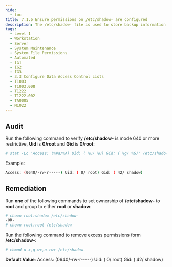 ```yaml
---
hide:
  - toc
title: 7.1.6 Ensure permissions on /etc/shadow- are configured
description: The /etc/shadow- file is used to store backup information about user accounts that is critical to the security of those accounts, such as the hashed password and other security information.
tags:
  - Level 1
  - Workstation
  - Server
  - System Maintenance
  - System File Permissions
  - Automated
  - IG1
  - IG2
  - IG3
  - 3.3 Configure Data Access Control Lists
  - T1003
  - T1003.008
  - T1222
  - T1222.002
  - TA0005
  - M1022
---
```


## Audit
Run the following command to verify **/etc/shadow-** is mode 640 or more restrictive, **Uid** is **0/root** and **Gid** is **0/root**:
```bash
# stat -Lc 'Access: (%#a/%A) Uid: ( %u/ %U) Gid: ( %g/ %G)' /etc/shadow-
```

Example:
```bash
Access: (0640/-rw-r-----) Uid: ( 0/ root) Gid: ( 42/ shadow)
```

## Remediation
Run **one** of the following commands to set ownership of **/etc/shadow-** to **root** and group to either **root** or **shadow**:
```bash
# chown root:shadow /etc/shadow-
-OR-
# chown root:root /etc/shadow-
```

Run the following command to remove excess permissions form **/etc/shadow-**:
```bash
# chmod u-x,g-wx,o-rwx /etc/shadow-
```

**Default Value**:
Access: (0640/-rw-r-----) Uid: ( 0/ root) Gid: ( 42/ shadow)
